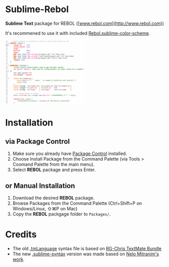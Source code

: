 Sublime-Rebol
=============

**Sublime Text** package for REBOL ([www.rebol.com](http://www.rebol.com))

It's recommened to use it with included [Rebol.sublime-color-scheme](Rebol.sublime-color-scheme).

<img src="https://github.com/Oldes/media/raw/master/Rebol-Sublime-syntax-example.png" alt="colorized code example" width=50%/>

# Installation

## via Package Control

1. Make sure you already have [Package Control](https://sublime.wbond.net) installed.
2. Choose Install Package from the Command Palette (via Tools > Coomand Palette from the main menu).
3. Select **REBOL** package and press Enter.

## or Manual Installation

1. Download the desired **REBOL** package.
2. Browse Packages from the Command Palette (Ctrl+Shift+P on Windows/Linux, ⇧⌘P on Mac)
3. Copy the **REBOL** packgage folder to `Packages/`.


# Credits

* The old [.tmLanguage](Rebol.tmLanguage) syntax file is based on [RG-Chris TextMate Bundle](http://www.ross-gill.com/page/TextMate_and_REBOL)
* The new [.sublime-syntax](Rebol.sublime-syntax) version was made based on [Nelo Mitranim's work](https://github.com/mitranim/sublime-rebol).
